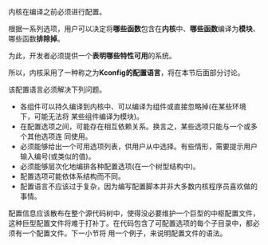 内核在编译之前必须进行配置。

根据一系列选项，用户可以决定将**哪些函数**包含在**内核**中、**哪些函数**编译为**模块**、哪些函数**排除掉**。

为此，开发者必须提供一个**表明哪些特性可用**的系统。

所以，内核采用了一种称之为**Kconfig的配置语言**，将在本节后面部分讨论。

该配置语言必须解决下列问题。
- 各组件可以持久编译到内核中、可以编译为组件或直接忽略掉(在某些环境下，可能无法将
某些组件编译为模块)。
- 在配置选项之间，可能存在相互依赖关系。换言之，某些选项只能与一个或多个其他选项连
同使用。
- 必须能够给出一个可用选项列表，供用户从中选择。有些情形，需要提示用户输入编号(或类似的值)。
- 必须能够层次化地编排各种配置选项(在一个树型结构中)。
- 配置选项可能依体系结构而不同。
- 配置语言不应该过于复杂，因为编写配置脚本并非大多数内核程序员喜欢做的事情。 

配置信息应该散布在整个源代码树中，使得没必要维护一个巨型的中枢配置文件，这种巨型配置文件将难于打补丁。在代码包含了可配置选项的每个子目录中，都必须有一个配置文件。下一小节将 用一个例子，来说明配置文件的语法。